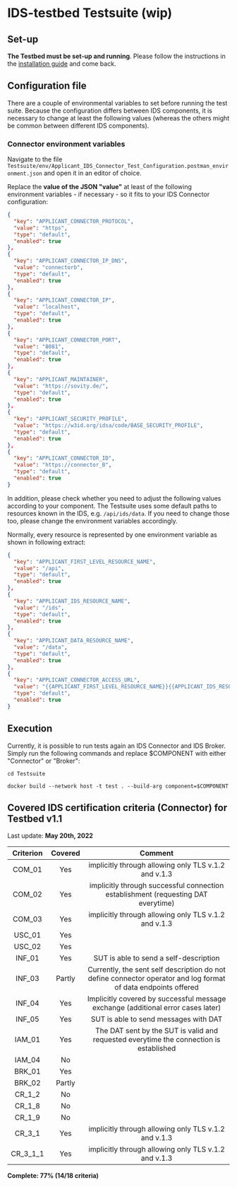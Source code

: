 # IDS-testbed Testsuite (wip)

## Set-up
**The Testbed must be set-up and running**. Please follow the instructions in the [installation guide](../InstallationGuide.md) and come back.

## Configuration file
There are a couple of environmental variables to set before running the test suite. Because the configuration differs between IDS components, it is necessary to change at least the following values (whereas the others might be common between different IDS components).

### Connector environment variables
Navigate to the file `Testsuite/env/Applicant_IDS_Connector_Test_Configuration.postman_environment.json` and open it in an editor of choice.

Replace the **value of the JSON "value"** at least of the following environment variables - if necessary - so it fits to your IDS Connector configuration:
```json
{
  "key": "APPLICANT_CONNECTOR_PROTOCOL",
  "value": "https",
  "type": "default",
  "enabled": true
},
{
  "key": "APPLICANT_CONNECTOR_IP_DNS",
  "value": "connectorb",
  "type": "default",
  "enabled": true
},
{
  "key": "APPLICANT_CONNECTOR_IP",
  "value": "localhost",
  "type": "default",
  "enabled": true
},
{
  "key": "APPLICANT_CONNECTOR_PORT",
  "value": "8081",
  "type": "default",
  "enabled": true
},
{
  "key": "APPLICANT_MAINTAINER",
  "value": "https://sovity.de/",
  "type": "default",
  "enabled": true
},
{
  "key": "APPLICANT_SECURITY_PROFILE",
  "value": "https://w3id.org/idsa/code/BASE_SECURITY_PROFILE",
  "type": "default",
  "enabled": true
},
{
  "key": "APPLICANT_CONNECTOR_ID",
  "value": "https://connector_B",
  "type": "default",
  "enabled": true
}
```
In addition, please check whether you need to adjust the following values according to your component. The Testsuite uses some default paths to resources known in the IDS, e.g. `/api/ids/data`. If you need to change those too, please change the environment variables accordingly.

Normally, every resource is represented by one environment variable as shown in following extract:

```json
{
  "key": "APPLICANT_FIRST_LEVEL_RESOURCE_NAME",
  "value": "/api",
  "type": "default",
  "enabled": true
},
{
  "key": "APPLICANT_IDS_RESOURCE_NAME",
  "value": "/ids",
  "type": "default",
  "enabled": true
},
{
  "key": "APPLICANT_DATA_RESOURCE_NAME",
  "value": "/data",
  "type": "default",
  "enabled": true
},
{
  "key": "APPLICANT_CONNECTOR_ACCESS_URL",
  "value": "{{APPLICANT_FIRST_LEVEL_RESOURCE_NAME}}{{APPLICANT_IDS_RESOURCE_NAME}}{{APPLICANT_DATA_RESOURCE_NAME}}",
  "type": "default",
  "enabled": true
}
```

## Execution
Currently, it is possible to run tests again an IDS Connector and IDS Broker. Simply run the following commands and replace $COMPONENT with either "Connector" or "Broker":

`cd Testsuite`

`docker build --network host -t test . --build-arg component=$COMPONENT`

## Covered IDS certification criteria (Connector) for Testbed v1.1
Last update: **May 20th, 2022**

| Criterion  | Covered  | Comment  |
| :---:      | :-:      | :-:      |
| COM_01     |   Yes    | implicitly through allowing only TLS v.1.2 and v.1.3 |
| COM_02     |   Yes    | implicitly through successful connection establishment (requesting DAT everytime) |
| COM_03     |   Yes    | implicitly through allowing only TLS v.1.2 and v.1.3 |
| USC_01     |   Yes     |          |
| USC_02     |   Yes     |          |
| INF_01     |   Yes     | SUT is able to send a self-description |
| INF_03     |   Partly | Currently, the sent self description do not define connector operator and log format of data endpoints offered |
| INF_04     |   Yes     | Implicitly covered by successful message exchange (additional error cases later) |
| INF_05     |   Yes     |    SUT is able to send messages with DAT   |  
| IAM_01     |   Yes     |   The DAT sent by the SUT is valid and requested everytime the connection is established       |
| IAM_04     |   No     |          |
| BRK_01     |   Yes     |          |
| BRK_02     |   Partly     |          |
| CR\_1_2    |   No     |          |
| CR\_1_8    |   No     |          |
| CR\_1_9    |   No     |          |
| CR\_3_1    |   Yes     | implicitly through allowing only TLS v.1.2 and v.1.3   |
| CR\_3\_1_1 |   Yes     | implicitly through allowing only TLS v.1.2 and v.1.3   |

**Complete: 77% (14/18 criteria)**
